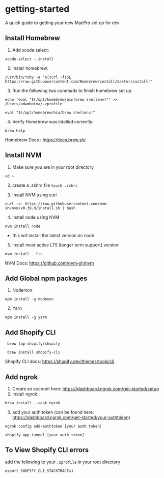 # getting-started
A quick guide to getting your new MacPro set up for dev


## Install Homebrew
1. Add xcode select: 

```xcode-select --install```

2. Install homebrew: 

```/usr/bin/ruby -e "$(curl -fsSL https://raw.githubusercontent.com/Homebrew/install/master/install)"```

3. Run the following two commads to finish homebrew set up: 

```echo 'eval "$(/opt/homebrew/bin/brew shellenv)"' >> /Users/adambotma/.zprofile``` 

```eval "$(/opt/homebrew/bin/brew shellenv)"```

4. Verify Homebrew was intalled correctly: 

``` brew help ``` 


Homebrew Docs : https://docs.brew.sh/  

## Install NVM 
1. Make sure you are in your root directory 

``` cd ~ ```

2. create a .zshrc file 
``` touch .zshrc ```

3. install NVM using curl

``` curl -o- https://raw.githubusercontent.com/nvm-sh/nvm/v0.39.0/install.sh | bash ```

4. install node using NVM 

``` nvm install node ``` 
 - this will install the latest version on node 

5. install most active LTS (longer term support) version 

``` nvm install --lts ```

NVM Docs: https://github.com/nvm-sh/nvm


## Add Global npm packages

1. Nodemon 

``` npm install -g nodemon ``` 

2. Yarn 

``` npm install -g yarn ```


## Add Shopify CLI 

` brew tap shopify/shopify`

`  brew install shopify-cli `

Shopify CLI docs: https://shopify.dev/themes/tools/cli


## Add ngrok
1. Create an account here: https://dashboard.ngrok.com/get-started/setup
2. Install ngrok: 

```brew install --cask ngrok```

3. add your auth token (can be found here: https://dashboard.ngrok.com/get-started/your-authtoken)

```ngrok config add-authtoken [your auth token]```

```shopify app tunnel [your auth token]```


## To View Shopify CLI errors

add the following to your ```.zprofile``` in your root directory

```export SHOPIFY_CLI_STACKTRACE=1```


